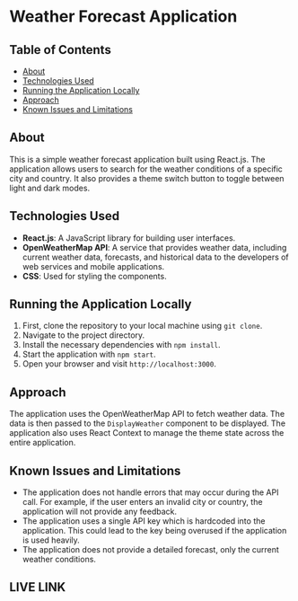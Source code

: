 # Weather Forecast Application

## Table of Contents

- [About](#about)
- [Technologies Used](#technologies-used)
- [Running the Application Locally](#running-the-application-locally)
- [Approach](#approach)
- [Known Issues and Limitations](#known-issues-and-limitations)

## About

This is a simple weather forecast application built using React.js. The application allows users to search for the weather conditions of a specific city and country. It also provides a theme switch button to toggle between light and dark modes.

## Technologies Used

- **React.js**: A JavaScript library for building user interfaces.
- **OpenWeatherMap API**: A service that provides weather data, including current weather data, forecasts, and historical data to the developers of web services and mobile applications.
- **CSS**: Used for styling the components.

## Running the Application Locally

1. First, clone the repository to your local machine using `git clone`.
2. Navigate to the project directory.
3. Install the necessary dependencies with `npm install`.
4. Start the application with `npm start`.
5. Open your browser and visit `http://localhost:3000`.

## Approach

The application uses the OpenWeatherMap API to fetch weather data. The data is then passed to the `DisplayWeather` component to be displayed. The application also uses React Context to manage the theme state across the entire application.

## Known Issues and Limitations

- The application does not handle errors that may occur during the API call. For example, if the user enters an invalid city or country, the application will not provide any feedback.
- The application uses a single API key which is hardcoded into the application. This could lead to the key being overused if the application is used heavily.
- The application does not provide a detailed forecast, only the current weather conditions.

## LIVE LINK
